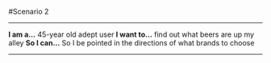 
#Scenario 2

---

**I am a…** 45-year old adept user
**I want to…** find out what beers are up my alley
**So I can…** So I be pointed in the directions of what brands to choose

---